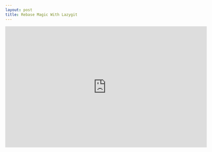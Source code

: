 ```yaml
---
layout: post
title: Rebase Magic With Lazygit
---
```


<iframe width="640" height="385" src="https://www.youtube.com/embed/4XaToVut_hs" frameborder="0" allowfullscreen></iframe>
